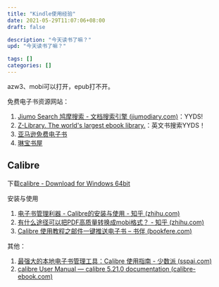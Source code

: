 ```yaml
---
title: "Kindle使用经验"
date: 2021-05-29T11:07:06+08:00
draft: false

description: "今天读书了嘛？"
upd: "今天读书了嘛？"

tags: []
categories: []
---
```


<!--more-->

azw3、mobi可以打开，epub打不开。

免费电子书资源网站：

1. [Jiumo Search 鸠摩搜索 - 文档搜索引擎 (jiumodiary.com)](https://www.jiumodiary.com/)：YYDS!
2. [Z-Library. The world's largest ebook library.](https://z-lib.org/)：英文书搜索YYDS！
3. [亚马逊免费电子书](https://www.amazon.cn/Kindle免费电子书/b/ref=sa_menu_kindle_l3_b116175071?ie=UTF8&node=116175071)
4. [琳宝书屋](https://linbaoshuwu.com/)

## Calibre

下载[calibre - Download for Windows 64bit](https://calibre-ebook.com/download_windows64)

安装与使用

1. [电子书管理利器 - Calibre的安装与使用 - 知乎 (zhihu.com)](https://zhuanlan.zhihu.com/p/245217590)
2. [有什么途径可以把PDF高质量转换成mobi格式？ - 知乎 (zhihu.com)](https://www.zhihu.com/question/21974847/answer/679633113)
3. [Calibre 使用教程之邮件一键推送电子书 – 书伴 (bookfere.com)](https://bookfere.com/post/11.html)

其他：

1. [最强大的本地电子书管理工具：Calibre 使用指南 - 少数派 (sspai.com)](https://sspai.com/post/43843)
2. [calibre User Manual — calibre 5.21.0 documentation (calibre-ebook.com)](https://manual.calibre-ebook.com/)
